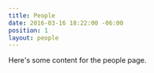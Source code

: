 ```yaml
---
title: People
date: 2016-03-16 18:22:00 -06:00
position: 1
layout: people
---
```


Here's some content for the people page.
